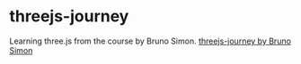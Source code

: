# threejs-journey
Learning three.js from the course by Bruno Simon.
[threejs-journey by Bruno Simon](https://threejs-journey.com/)
